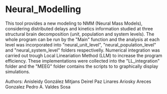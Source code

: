 # Neural_Modelling

This tool provides a new modeling to NMM (Neural Mass Models), considering distributed delays and kinetics information studied at three structural brain decomposition (unit, population and system levels). The whole program can be run by the "Main" function and the analysis at each level was incorporated into "neural_unit_level", "neural_population_level" and "neural_system_level" folders respectivelly. Numerical integration was carried out trough Local Lineariation Method (LLM) to increase the program efficiency. These implementations were collected into the "LL_integration" folder and the "MEEG" folder contains the scripts to to graphically display simulations.

Authors: Anisleidy González Mitjans 
Deirel Paz Linares 
Ariosky Areces Gonzalez 
Pedro A. Valdes Sosa
